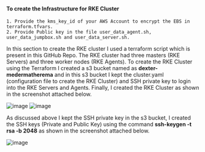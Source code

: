 #### To create the Infrastructure for RKE Cluster #########
```
1. Provide the kms_key_id of your AWS Account to encrypt the EBS in terraform.tfvars.
2. Provide Public key in the file user_data_agent.sh, user_data_jumpbox.sh and user_data_server.sh.
```
In this section to create the RKE cluster I used a terraform script which is present in this GitHub Repo. The RKE cluster had three masters (RKE Servers) and three worker nodes (RKE Agents). To create the RKE Cluster using the Terraform I created a s3 bucket named as **dexter-medermatherema** and in this s3 bucket I kept the cluster.yaml (configuration file to create the RKE Cluster) and SSH private key to login into the RKE Servers and Agents. Finally, I created the RKE Cluster as shown in the screenshot attached below.

![image](https://github.com/user-attachments/assets/034d1611-5f9c-4599-8916-36e420b4fe89)
![image](https://github.com/user-attachments/assets/2798c190-9adb-4499-8dee-cc1d4c7b6d62)
 
As discussed above I kept the SSH private key in the s3 bucket, I created the SSH keys (Private and Public Key) using the command **ssh-keygen -t rsa -b 2048** as shown in the screenshot attached below. 
 
![image](https://github.com/user-attachments/assets/a0737ff0-d3e8-4d43-971d-daa64d5d5b93)
